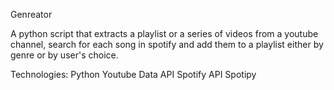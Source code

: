 Genreator

A python script that extracts a playlist or a series of videos from a youtube channel, search for each song in spotify
and add them to a playlist either by genre or by user's choice.

Technologies:
Python
Youtube Data API
Spotify API
Spotipy